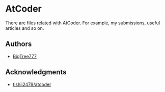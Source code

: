 # AtCoder

There are files related with AtCoder.
For example, my submissions, useful articles and so on.

## Authors

- [BigTree777](https://github.com/BigTree777)

## Acknowledgments

- [tishii2479/atcoder](https://github.com/tishii2479/atcoder)
